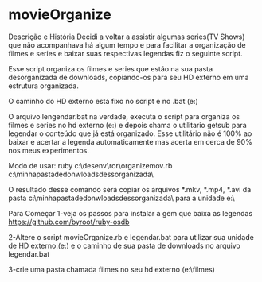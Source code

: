 # movieOrganize

Descrição e História
Decidi a voltar a assistir algumas series(TV Shows) que não acompanhava há algum tempo e para facilitar a organização de filmes e series
e baixar suas respectivas legendas fiz o seguinte script.

Esse script organiza os filmes e series que estão na sua pasta desorganizada de downloads, copiando-os para seu HD externo em uma
estrutura organizada.

O caminho do HD externo está fixo no script e no .bat (e:\)

O arquivo lengendar.bat na verdade, executa o script para organiza os filmes e series no hd externo (e:\) e depois chama
o utilitario getsub para legendar o conteúdo que já está organizado. Esse utilitário não é 100% ao baixar e acertar a 
legenda automaticamente mas acerta em cerca de 90% nos meus experimentos.

Modo de usar:
ruby c:\desenv\ror\organizemov.rb c:\minhapastadedonwloadsdessorganizada\

O resultado desse comando será copiar os arquivos *.mkv, *.mp4, *.avi da pasta c:\minhapastadedonwloadsdessorganizada\ para 
a unidade e:\

Para Começar
1-veja os passos para instalar a gem que baixa as legendas
https://github.com/byroot/ruby-osdb

2-Altere o script movieOrganize.rb e legendar.bat para utilizar sua unidade de HD externo.(e:\) e o caminho de sua pasta de downloads no arquivo legendar.bat

3-crie uma pasta chamada filmes no seu hd externo (e:\filmes)

